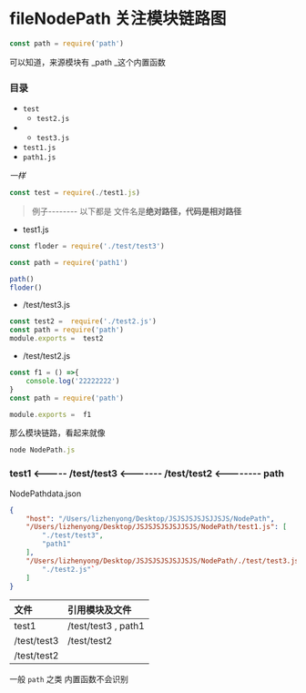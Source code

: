 # fileNodePath 关注模块链路图

```js
const path = require('path')
```

可以知道，来源模块有 _path  _这个内置函数

### 目录

* `test`
  * `test2.js`
* * `test3.js`
* `test1.js`
* `path1.js`

_一样_

```js
const test = require(./test1.js)
```

> 例子-------- 以下都是 文件名是**绝对路径，代码是相对路径**

* test1.js

```js
const floder = require('./test/test3')

const path = require('path1')

path()
floder()
```

* /test/test3.js

```js
const test2 =  require('./test2.js')
const path = require('path')
module.exports =  test2
```

* /test/test2.js

```js
const f1 = () =>{
    console.log('22222222')
}
const path = require('path')

module.exports =  f1
```

那么模块链路，看起来就像

``` js
node NodePath.js
```

### test1 &lt;-----  /test/test3 &lt;------- /test/test2 &lt;-------- path

NodePathdata.json
``` json
{
	"host": "/Users/lizhenyong/Desktop/JSJSJSJSJSJJSJS/NodePath",
	"/Users/lizhenyong/Desktop/JSJSJSJSJSJJSJS/NodePath/test1.js": [
		"./test/test3",
		"path1"
	],
	"/Users/lizhenyong/Desktop/JSJSJSJSJSJJSJS/NodePath/./test/test3.js": [
		"./test2.js"`
	]
}
```

| 文件 | 引用模块及文件 |
| :--- | :--- |
| test1 | /test/test3 , path1|
| /test/test3 | /test/test2 |
| /test/test2 |

一般 ``path`` 之类 内置函数不会识别



